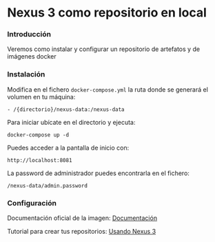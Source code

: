 # Nexus 3 como repositorio en local

### Introducción
Veremos como instalar y configurar un repositorio de artefatos y de imágenes docker

### Instalación

Modifica en el fichero `docker-compose.yml` la ruta donde se generará el volumen en tu máquina:
```
- /{directorio}/nexus-data:/nexus-data
``` 

Para iniciar ubícate en el directorio y ejecuta:
```
docker-compose up -d
``` 

Puedes acceder a la pantalla de inicio con:
```
http://localhost:8081
``` 

La password de administrador puedes encontrarla en el fichero:
```
/nexus-data/admin.password
```

### Configuración

Documentación oficial de la imagen: [Documentación](https://hub.docker.com/r/sonatype/nexus3#red-hat-certified-image)

Tutorial para crear tus repositorios: [Usando Nexus 3](https://blog.sonatype.com/using-nexus-3-as-your-repository-part-1-maven-artifacts)
